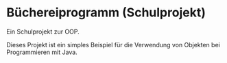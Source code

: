 # Büchereiprogramm (Schulprojekt)
Ein Schulprojekt zur OOP.

Dieses Projekt ist ein simples Beispiel für die Verwendung von Objekten bei Programmieren mit Java.
